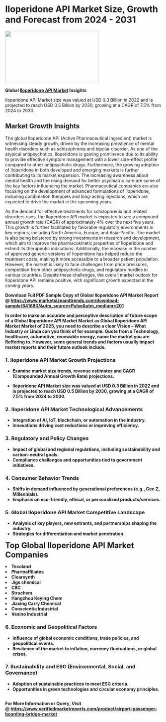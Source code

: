 <H1>Iloperidone API Market Size, Growth and Forecast from 2024 - 2031</H1><img class="aligncenter size-medium wp-image-584254" src="https://thirdeyenews.in/wp-content/uploads/2024/09/Global-Market-Research-300x168.jpeg" alt="" width="300" height="168" /><p><strong>Global&nbsp;<a href="https://www.marketsizeandtrends.com/download-sample/641680/&amp;utm_source=Pulse&amp;utm_medium=201">Iloperidone API Market</a> Insights</strong></p><p>Iloperidone API Market size was valued at USD 0.3 Billion in 2022 and is projected to reach USD 0.5 Billion by 2030, growing at a CAGR of 7.5% from 2024 to 2030.</p><p><h2>Market Growth Insights</h2> <p>The global Iloperidone API (Active Pharmaceutical Ingredient) market is witnessing steady growth, driven by the increasing prevalence of mental health disorders such as schizophrenia and bipolar disorder. As one of the atypical antipsychotics, Iloperidone is gaining prominence due to its ability to provide effective symptom management with a lower side-effect profile compared to other antipsychotic drugs. Furthermore, the growing adoption of Iloperidone in both developed and emerging markets is further contributing to its market expansion. The increasing awareness about mental health and the rising demand for better psychiatric care are some of the key factors influencing the market. Pharmaceutical companies are also focusing on the development of advanced formulations of Iloperidone, including combination therapies and long-acting injections, which are expected to drive the market in the upcoming years.</p> <p><strong></strong></p> <p>As the demand for effective treatments for schizophrenia and related disorders rises, the Iloperidone API market is expected to see a compound annual growth rate (CAGR) of approximately 4% over the next five years. This growth is further facilitated by favorable regulatory environments in key regions, including North America, Europe, and Asia-Pacific. The market is also being bolstered by strong investments in research and development, which aim to improve the pharmacokinetic properties of Iloperidone and extend its therapeutic indications. Additionally, the increase in the number of approved generic versions of Iloperidone has helped reduce the treatment costs, making it more accessible to a broader patient population. However, the market is likely to face challenges from price pressures, competition from other antipsychotic drugs, and regulatory hurdles in various countries. Despite these challenges, the overall market outlook for Iloperidone API remains positive, with significant growth expected in the coming years.</p> <p><strong></p><p><span class=""><strong>Download Full PDF Sample Copy of Global Iloperidone API Market Report</strong> @ <a href="https://www.marketsizeandtrends.com/download-sample/641680/&amp;utm_source=Pulse&amp;utm_medium=201" target="_blank">https://www.marketsizeandtrends.com/download-sample/641680/&amp;utm_source=Pulse&amp;utm_medium=201</a></span></p><p>In order to make an accurate and perceptive description of future scope of a Global&nbsp;Iloperidone API Market Market as Global&nbsp;Iloperidone API Market Market of 2025, you need to describe a clear Vision &ndash; What Industry or Linda can you think of for example: Quote from a Technology, healthcare, automotive, renewable energy, name the market you are Reffering to. However, some general trends and factors usually impact market reports and their future outlook include:</p><h3>1.&nbsp;<strong>Iloperidone API Market Growth Projections</strong></h3><ul><li>Examine market size trends, revenue estimates and CAGR (Compounded Annual Growth Rate) projections.</li><li><p>Iloperidone API Market size was valued at USD 0.3 Billion in 2022 and is projected to reach USD 0.5 Billion by 2030, growing at a CAGR of 7.5% from 2024 to 2030.</p></li></ul><h3>2.&nbsp;<strong>Iloperidone API Market Technological Advancements</strong></h3><ul><li>Integration of AI, IoT, blockchain, or automation in the industry.</li><li>Innovations driving cost reductions or improving efficiency.</li></ul><h3>3.&nbsp;<strong>Regulatory and Policy Changes</strong></h3><ul><li>Impact of global and regional regulations, including sustainability and carbon-neutral goals.</li><li>Compliance challenges and opportunities tied to government initiatives.</li></ul><h3>4.&nbsp;<strong>Consumer Behavior Trends</strong></h3><ul><li>Shifts in demand influenced by generational preferences (e.g., Gen Z, Millennials).</li><li>Emphasis on eco-friendly, ethical, or personalized products/services.</li></ul><h3>5.&nbsp;<strong>Global Iloperidone API Market Competitive Landscape</strong></h3><ul><li>Analysis of key players, new entrants, and partnerships shaping the industry.</li><li>Strategies for differentiation and market penetration.</li></ul><p data-pm-slice="1 1 []"><span style="color: inherit; font-family: inherit; font-size: 25px;">Top Global Iloperidone API Market Companies</span></p><div class="" data-test-id=""><p><li>Tecoland</li><li> Pharmaffiliates</li><li> Clearsynth</li><li> Jigs chemical</li><li> CBC</li><li> Struchem</li><li> Hangzhou Keying Chem</li><li> Jiaxing Carry Chemical</li><li> Conscientia Industrial</li><li> Vesino Industrial</li></p></div><h3>6.&nbsp;<strong>Economic and Geopolitical Factors</strong></h3><ul><li>Influence of global economic conditions, trade policies, and geopolitical events.</li><li>Resilience of the market to inflation, currency fluctuations, or global crises.</li></ul><h3>7.&nbsp;<strong>Sustainability and ESG (Environmental, Social, and Governance)</strong></h3><ul><li>Adoption of sustainable practices to meet ESG criteria.</li><li>Opportunities in green technologies and circular economy principles.</li></ul><h2><strong style="font-size: 14px;">For More Information or Query, Visit @&nbsp;</strong><a style="background-color: #ffffff; font-size: 14px;" href="https://www.marketsizeandtrends.com/report/iloperidone-api-market/" target="_blank">https://www.verifiedmarketreports.com/product/airport-passenger-boarding-bridge-market</a></h2>
